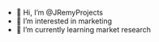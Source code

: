 - 👋 Hi, I’m @JRemyProjects
- 👀 I’m interested in marketing
- 🌱 I’m currently learning market research


<!---
JRemyProjects/JRemyProjects is a ✨ special ✨ repository because its `README.md` (this file) appears on your GitHub profile.
You can click the Preview link to take a look at your changes.
--->
